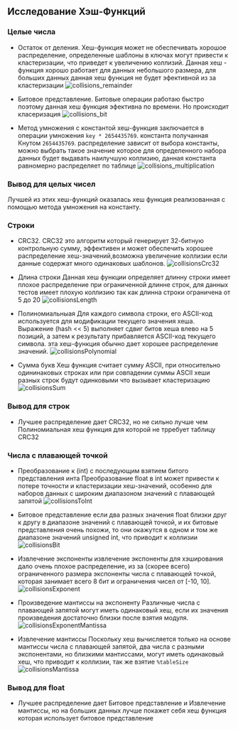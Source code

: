 ## Исследование Хэш-Функций

### Целые числа 
- Остаток от деления. 
Хеш-функция может не обеспечивать хорошое распределение, определенные шаблоны в ключах могут привести к кластеризации, что приведет к увеличению  коллизий. Данная хеш - функция хорошо работает для данных небольшого размера, для больших данных данная хеш функция не будет эфективной из за кластеризации
![collisions_remainder](https://github.com/avarxx/Lab2024/assets/142540980/e939e22d-ce68-4681-8f7e-dfbee049d9c6)

- Битовое представление.
Битовые операции работаю быстро поэтому данная хеш функция эфективна по времени. Но происходит класеризация
![collisions_bit](https://github.com/avarxx/Lab2024/assets/142540980/4dcfd3c2-e031-44ca-bedd-2c9b60035879)

- Метод умножения с константой
хеш-функция заключается в операции умножения `key * 2654435769`. константа получанная Кнутом `2654435769`. распределение зависит от выбора константы, можно выбрать такое значение которое для определенного набора данных будет выдавать наилучшую коллизию, данная константа равномерно распределяет по таблице
![collisions_multiplication](https://github.com/avarxx/Lab2024/assets/142540980/4f71bb76-f5e4-4d20-83ed-294db4945662)

### Вывод для целых чисел
Лучшей из этих хеш-функций оказалась хеш функция реализованная с помощью метода умножения на константу.

### Строки
- CRC32. 
CRC32 это алгоритм который генерирует 32-битную контрольную сумму, эффективен и может обеспечить хорошее распределение хеш-значений,возможна увеличение коллизии если данные содержат много одинаковых шаблонов.
![collisionsCrc32](https://github.com/avarxx/Lab2024/assets/142540980/3a743f04-3770-4536-b28c-ea39111676a8)

- Длина строки
Данная хеш функции определяет длинну строки имеет плохое распределение при ограниченной длинне строк, для данных тестов имеет плохую коллизию так как длинна строки ограничена от 5 до 20
![collisionsLength](https://github.com/avarxx/Lab2024/assets/142540980/a3dbb909-ebea-48bf-a3c5-82dee9055431)

- Полиномиальныая
Для каждого символа строки, его ASCII-код используется для модификации текущего значения хеша. Выражение (hash << 5) выполняет сдвиг битов хеша влево на 5 позиций, а затем к результату прибавляется ASCII-код текущего символа. эта хеш-функция обычно дает хорошее распределение значений.
![collisionsPolynomial](https://github.com/avarxx/Lab2024/assets/142540980/d1dcc968-4a93-41d2-a5dc-e41df887ee7a)

- Сумма букв
Хеш функция считает сумму ASCII, при относительно одининаковых строках или при совпадении суммы ASCII хеши разных строк будут одинковыми что вызывает кластеризацию
![collisionsSum](https://github.com/avarxx/Lab2024/assets/142540980/db0aa810-c09e-4b27-9c60-158a89d6c0aa)

### Вывод для строк 
- Лучшее распределение дает CRC32, но не сильно лучше чем Полиномиальная хеш функция для которой не трребует таблицу CRC32

### Числа с плавающей точкой 
- Преобразование к (int) c последующим взятием битого представления инта
Преобразование float в int может привести к потере точности и кластеризации хеш-значений, особенно для наборов данных с широким диапазоном значений с плавающей запятой
![collisionsToInt](https://github.com/avarxx/Lab2024/assets/142540980/6ee84f48-b333-4b3f-93fe-180dff437a8d)

- Битовое представление
если два разных значения float близки друг к другу в диапазоне значений с плавающей точкой, и их битовые представления очень похожи, то они окажутся в одном и том же диапазоне значений unsigned int, что приводит к коллизии 
![collisionsBit](https://github.com/avarxx/Lab2024/assets/142540980/a7027929-11d5-4aff-a5b5-81e7d6eedef8)

- Извлечение экспоненты
извлечение экспоненты для хэширования дало очень плохое распределение, из за (скорее всего) ограниченного размера экспоненты числа с плавающей точкой, которая занимает всего 8 бит и ограничения чисел от [-10, 10]. 
![collisionsExponent](https://github.com/avarxx/Lab2024/assets/142540980/a0381722-da90-48dd-9f16-5e8039da2bdf)

- Произведение мантиссы на экспоненту
Различные числа с плавающей запятой могут иметь одинаковый хеш, если их значения произведения достаточно близки после взятия модуля.
![collisionsExponentMantissa](https://github.com/avarxx/Lab2024/assets/142540980/f351576e-1d67-43f2-a2f3-bf714556dc8b)

- Извлечение мантиссы
Поскольку хеш вычисляется только на основе мантиссы числа с плавающей запятой, два числа с разными экспонентами, но близкими мантиссами, могут иметь одинаковый хеш, что приводит к коллизии, так же взятие `%tableSize`
![collisionsMantissa](https://github.com/avarxx/Lab2024/assets/142540980/40d05b60-d8a4-4c24-a9dc-04c8cd94b772)

### Вывод для float 
- Лучшее распределение дает Битовое представление и Извлечение мантиссы, но на больших данных лучше покажет себя хеш функция  которая  использует битовое представление 
